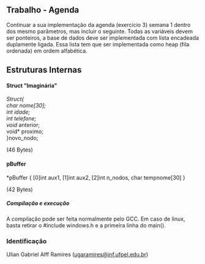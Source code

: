 ## Trabalho - Agenda 
Continuar a sua implementação da agenda (exercício 3) semana 1 dentro dos mesmo parâmetros, mas incluir o seguinte.
Todas as variáveis devem ser ponteiros, a base de dados deve ser implementada com lista encadeada duplamente ligada. Essa lista tem que ser implementada como heap (fila ordenada) em ordem alfabética.

## Estruturas Internas

#### Struct "Imaginária"
 *Struct{       
  char nome[30];  
  int idade;  
  int telefone;  
  void* anterior;  
  void* proximo;  
  }novo_nodo;  
          
  (46 Bytes)
 
 #### pBuffer
 *pBuffer { [0]int aux1, [1]int aux2, [2]int n_nodos, char tempnome[30] }  
 
 (42 Bytes)

 ##### Compilação e execução
 A compilação pode ser feita normalmente pelo GCC. Em caso de linux, basta retirar o #include windows.h e a primeira linha do main(). 
 
 ### Identificação
 Ulian Gabriel Alff Ramires (ugaramires@inf.ufpel.edu.br)

